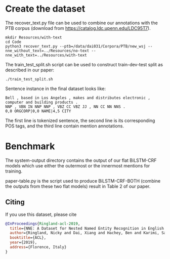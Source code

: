# Create the dataset
The recover_text.py file can be used to combine our annotations with the PTB corpus (download from https://catalog.ldc.upenn.edu/LDC95T7).

~~~~
mkdir Resources/with-text
cd Code
python3 recover_text.py --ptb=/data/dai031/Corpora/PTB/new_wsj --nne_without_text=../Resources/no-text --nne_with_text=../Resources/with-text
~~~~

The train_test_split.sh script can be used to construct train-dev-test split as described in our paper:
~~~~
./train_test_split.sh
~~~~

Sentence instance in the final dataset looks like: 
~~~~
Bell , based in Los Angeles , makes and distributes electronic , computer and building products .
NNP , VBN IN NNP NNP , VBZ CC VBZ JJ , NN CC NN NNS .
0,0 ORGCORP|0,0 NAME|4,5 CITY
~~~~
The first line is tokenized sentence, the second line is its corresponding POS tags, and the third line contain mention annotations.

# Benchmark

The system-output directory contains the output of our flat BiLSTM-CRF models which use either the outermost or the innermost mentions for training.

paper-table.py is the script used to produce BiLSTM-CRF-BOTH (combine the outputs from these two flat models) result in Table 2 of our paper.


## Citing
If you use this dataset, please cite
```bibtex
@InProceedings{Ringland-acl-2019,
  title={NNE: A Dataset for Nested Named Entity Recognition in English Newswire.},
  author={Ringland, Nicky and Dai, Xiang and Hachey, Ben and Karimi, Sarvnaz and Paris, Cecile and Curran, James R.},
  booktitle={ACL},
  year={2019},
  address={Florence, Italy}
}
```
